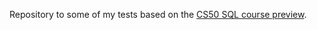Repository to some of my tests based on the [CS50 SQL course preview](https://cs50.harvard.edu/sql/2023/).
